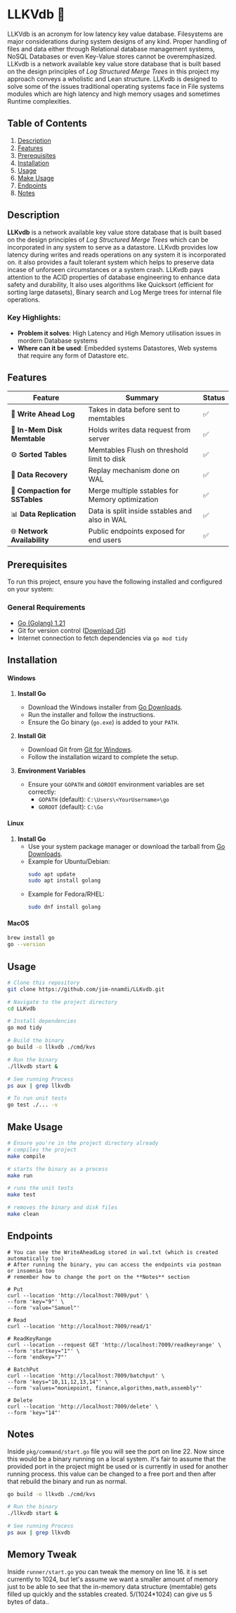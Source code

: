# **LLKVdb** 🌟  
LLKVdb is an acronym for low latency key value database. Filesystems are major considerations during system designs of any kind. Proper handling of files and data either through Relational database management systems, NoSQL Databases or even Key-Value stores cannot be overemphasized. LLKvdb is a network available key value store database that is built based on the design principles of _Log Structured Merge Trees_ in this project my approach conveys a wholistic and Lean structure. LLKvdb is designed to solve some of the issues traditional operating systems face in File systems modules which are high latency and high memory usages and sometimes Runtime complexities.

## **Table of Contents**  
1. [Description](#description)  
2. [Features](#features)  
3. [Prerequisites](#Prerequisites)
3. [Installation](#installation)  
4. [Usage](#usage) 
5. [Make Usage](#make-usage)
6. [Endpoints](#endpoints)
7. [Notes](#notes)

## **Description**  
**LLKvdb** is a network available key value store database that is built based on the design principles of _Log Structured Merge Trees_ which can be incorporated in any system to serve as a datastore. LLKvdb provides low latency during writes and reads operations on any system it is incorporated on. it also provides a fault tolerant system which helps to preserve data incase of unforseen circumstances or a system crash. LLKvdb pays attention to the ACID properties of database engineering to enhance data safety and durability, It also uses algorithms like Quicksort (efficient for sorting large datasets), Binary search and Log Merge trees for internal file operations.

### **Key Highlights:**  
- **Problem it solves**: High Latency and High Memory utilisation issues in mordern Database systems  
- **Where can it be used**: Embedded systems Datastores, Web systems that require any form of Datastore etc.   


## **Features**  
| Feature |  Summary | Status     |  
|-------------|-------------|------------|  
| 🌟 **Write Ahead Log**   |  Takes in data before sent to memtables      |  ✅ |  
| 📝 **In-Mem Disk Memtable**   | Holds writes data request from server      |  ✅ |  
| ⚙️ **Sorted Tables**   | Memtables Flush on threshold limit to disk     |  ✅ |  
| 🚀 **Data Recovery**   | Replay mechanism done on WAL     |  ✅ |  
| 📮 **Compaction for SSTables**   | Merge multiple sstables for Memory optimization     |  ✅ |  
| 📊 **Data Replication**   | Data is split inside sstables and also in WAL     |  ✅ |  
| 🌐 **Network Availability**   | Public endpoints exposed for end users     |  ✅ |  

## **Prerequisites**

To run this project, ensure you have the following installed and configured on your system:

### **General Requirements**
- [Go (Golang) 1.21](https://golang.org/dl/)
- Git for version control ([Download Git](https://git-scm.com/))
- Internet connection to fetch dependencies via `go mod tidy`

## **Installation**
#### **Windows**
1. **Install Go**  
   - Download the Windows installer from [Go Downloads](https://golang.org/dl/).  
   - Run the installer and follow the instructions.  
   - Ensure the Go binary (`go.exe`) is added to your `PATH`.

2. **Install Git**  
   - Download Git from [Git for Windows](https://git-scm.com/).  
   - Follow the installation wizard to complete the setup.

3. **Environment Variables**  
   - Ensure your `GOPATH` and `GOROOT` environment variables are set correctly:
     - `GOPATH` (default): `C:\Users\<YourUsername>\go`
     - `GOROOT` (default): `C:\Go`

#### **Linux**
1. **Install Go**  
   - Use your system package manager or download the tarball from [Go Downloads](https://golang.org/dl/).  
   - Example for Ubuntu/Debian:
     ```bash
     sudo apt update
     sudo apt install golang
     ```
   - Example for Fedora/RHEL:
     ```bash
     sudo dnf install golang
     ```
#### **MacOS**
```bash 
brew install go
go --version
```

## **Usage**  
```bash
# Clone this repository
git clone https://github.com/jim-nnamdi/LLKvdb.git

# Navigate to the project directory
cd LLKvdb

# Install dependencies
go mod tidy

# Build the binary
go build -o llkvdb ./cmd/kvs

# Run the binary
./llkvdb start & 

# See running Process
ps aux | grep llkvdb

# To run unit tests
go test ./... -v
```

## **Make Usage**  
```bash
# Ensure you're in the project directory already
# compiles the project  
make compile

# starts the binary as a process
make run

# runs the unit tests
make test

# removes the binary and disk files
make clean
```

## **Endpoints**
```shell
# You can see the WriteAheadLog stored in wal.txt (which is created automatically too)
# After running the binary, you can access the endpoints via postman or insomnia too
# remember how to change the port on the **Notes** section

# Put
curl --location 'http://localhost:7009/put' \
--form 'key="9"' \
--form 'value="Samuel"'

# Read
curl --location 'http://localhost:7009/read/1'

# ReadKeyRange
curl --location --request GET 'http://localhost:7009/readkeyrange' \
--form 'startkey="1"' \
--form 'endkey="7"'

# BatchPut
curl --location 'http://localhost:7009/batchput' \
--form 'keys="10,11,12,13,14"' \
--form 'values="moniepoint, finance,algorithms,math,assembly"'

# Delete
curl --location 'http://localhost:7009/delete' \
--form 'key="14"'
```

## **Notes**  
Inside ```pkg/command/start.go``` file you will see the port on line 22. Now since this would be a binary running on a local system. it's fair to assume that the provided port in the project might be used or is currently in used for another running process. this value can be changed to a free port and then after that rebuild the binary and run as normal.

```bash
go build -o llkvdb ./cmd/kvs

# Run the binary
./llkvdb start & 

# See running Process
ps aux | grep llkvdb
```
## **Memory Tweak**
Inside ```runner/start.go``` you can tweak the memory on line 16. it is set currently to 1024, but let's assume we want a smaller amount of memory just to be able to see that the in-memory data structure (memtable) gets filled up quickly and the sstables created. 5/(1024*1024) can give us 5 bytes of data..